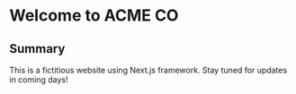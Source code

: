 # Welcome to ACME CO

## Summary

This is a fictitious website using Next.js framework. Stay tuned for updates in coming days!
